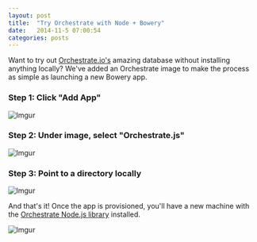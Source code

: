 ```yaml
---
layout: post
title:  "Try Orchestrate with Node + Bowery"
date:   2014-11-5 07:00:54
categories: posts
---
```


Want to try out [Orchestrate.io's](http://orchestrate.io) amazing database without installing anything locally? We've added an Orchestrate image to make the process as simple as launching a new Bowery app.

### Step 1: Click "Add App"

![Imgur](http://i.imgur.com/gmziqM5.png)

### Step 2: Under image, select "Orchestrate.js"

![Imgur](http://i.imgur.com/nEXhOwK.png)

### Step 3: Point to a directory locally

![Imgur](http://i.imgur.com/qKFbROX.png)

And that's it! Once the app is provisioned, you'll have a new machine with the [Orchestrate Node.js library](https://www.npmjs.org/package/orchestrate) installed.

![Imgur](http://i.imgur.com/mkI206x.png)